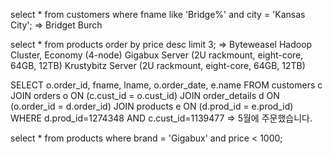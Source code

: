 select * from customers where fname like 'Bridge%' and city = 'Kansas City';
=>
Bridget Burch


select * from products order by price desc limit 3;
=>
Byteweasel	Hadoop Cluster, Economy (4-node)
Gigabux	Server (2U rackmount, eight-core, 64GB, 12TB)
Krustybitz	Server (2U rackmount, eight-core, 64GB, 12TB)


SELECT o.order_id, fname, lname, o.order_date, e.name
FROM customers c
JOIN orders o
   ON (c.cust_id = o.cust_id)
JOIN order_details d
   ON (o.order_id = d.order_id)
JOIN products e
   ON (d.prod_id = e.prod_id)
WHERE d.prod_id=1274348
  AND c.cust_id=1139477
=>  5월에 주문했습니다.


select * from products where brand = 'Gigabux' and price < 1000;
